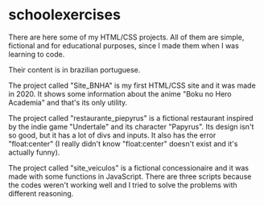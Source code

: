 # schoolexercises
There are here some of my HTML/CSS projects. All of them are simple, fictional and for educational purposes, since I made them when I was learning to code.

Their content is in brazilian portuguese.

The project called "Site_BNHA" is my first HTML/CSS site and it was made in 2020. It shows some information about the anime "Boku no Hero Academia" and that's its only utility. 

The project called "restaurante_piepyrus" is a fictional restaurant inspired by the indie game "Undertale" and its character "Papyrus". Its design isn't so good, but it has a lot of divs and inputs. It also has the error "float:center" (I really didn't know "float:center" doesn't exist and it's actually funny).

The project called "site_veiculos" is a fictional concessionaire and it was made with some functions in JavaScript. There are three scripts because the codes weren't working well and I tried to solve the problems with different reasoning.
